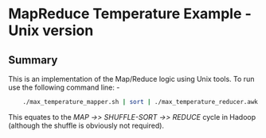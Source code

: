 # MapReduce Temperature Example - Unix version

## Summary
This is an implementation of the Map/Reduce logic using Unix tools.
To run use the following command line: -

```bash
	./max_temperature_mapper.sh | sort | ./max_temperature_reducer.awk
```

This equates to the *MAP ->> SHUFFLE-SORT ->> REDUCE* cycle in Hadoop (although the shuffle is obviously not required).
